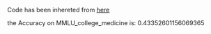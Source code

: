 Code has been inhereted from [here](https://github.com/nyuolab/MedMobile/tree/main/Evaluation)

the Accuracy on MMLU_college_medicine is: 0.43352601156069365
